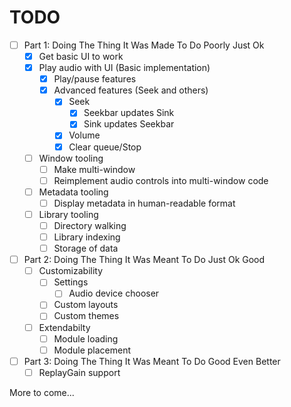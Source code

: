 # TODO

- [ ] Part 1: Doing The Thing It Was Made To Do Poorly Just Ok
  - [x] Get basic UI to work
  - [x] Play audio with UI (Basic implementation)
    - [x] Play/pause features
    - [x] Advanced features (Seek and others)
      - [x] Seek
        - [x] Seekbar updates Sink
        - [x] Sink updates Seekbar
      - [x] Volume
      - [x] Clear queue/Stop
  - [ ] Window tooling
    - [ ] Make multi-window
    - [ ] Reimplement audio controls into multi-window code
  - [ ] Metadata tooling
    - [ ] Display metadata in human-readable format
  - [ ] Library tooling
    - [ ] Directory walking
    - [ ] Library indexing
    - [ ] Storage of data

- [ ] Part 2: Doing The Thing It Was Meant To Do Just Ok Good
  - [ ] Customizability
    - [ ] Settings
      - [ ] Audio device chooser
    - [ ] Custom layouts
    - [ ] Custom themes
  - [ ] Extendabilty
    - [ ] Module loading
    - [ ] Module placement

- [ ] Part 3: Doing The Thing It Was Meant To Do Good Even Better
  - [ ] ReplayGain support

More to come...
